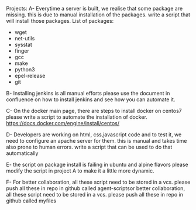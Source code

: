 Projects:
A- Everytime a server is built, we realise that some package are missing.
this is due to manual installation of the packages. write a script that will 
install those packages.
List of packages:
- wget
- net-utils
- sysstat
- finger
- gcc
- make
- python3
- epel-release
- git

B- Installing jenkins is all manual efforts please use the document in confluence on 
how to install jenkins and see how you can automate it.

C- On the docker main page, there are steps to install docker
on centos7 please write a script to automate the installation
of docker.
https://docs.docker.com/engine/install/centos/

D- Developers are working on html, css,javascript code and to test it, we need to configure an apache server for them. this is manual and takes time also prone to human errors. write a script that can be used to do that automatically 

E- the script on package install is failing in ubuntu and alpine flavors please modify the 
 script in project A to make it a little more dynamic.

F- For better collaboration, all these script need to be stored in a vcs. please push all these in repo in github called 
agent-scriptsor better collaboration, all these script need to be stored in a vcs. please push all these in repo in github called myfiles